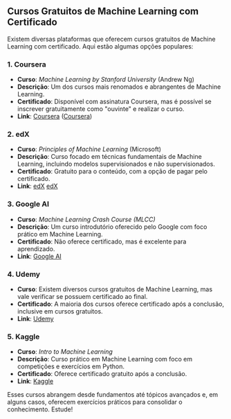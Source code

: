 ## Cursos Gratuitos de Machine Learning com Certificado

Existem diversas plataformas que oferecem cursos gratuitos de Machine Learning com certificado. Aqui estão algumas opções populares:

### 1. **Coursera**
   - **Curso**: *Machine Learning by Stanford University* (Andrew Ng)
   - **Descrição**: Um dos cursos mais renomados e abrangentes de Machine Learning.
   - **Certificado**: Disponível com assinatura Coursera, mas é possível se inscrever gratuitamente como "ouvinte" e realizar o curso.
   - **Link**: [Coursera](https://www.coursera.org) ([Coursera](https://www.coursera.org/specializations/machine-learning-introduction))

### 2. **edX**
   - **Curso**: *Principles of Machine Learning* (Microsoft)
   - **Descrição**: Curso focado em técnicas fundamentais de Machine Learning, incluindo modelos supervisionados e não supervisionados.
   - **Certificado**: Gratuito para o conteúdo, com a opção de pagar pelo certificado.
   - **Link**: [edX](https://www.edx.org) [edX](https://authn.edx.org/register?course_id=course-v1%3AGTx%2BCS7641%2B2T2018&enrollment_action=enroll&email_opt_in=false)

### 3. **Google AI**
   - **Curso**: *Machine Learning Crash Course (MLCC)*
   - **Descrição**: Um curso introdutório oferecido pelo Google com foco prático em Machine Learning.
   - **Certificado**: Não oferece certificado, mas é excelente para aprendizado.
   - **Link**: [Google AI](https://developers.google.com/machine-learning/crash-course)

### 4. **Udemy**
   - **Curso**: Existem diversos cursos gratuitos de Machine Learning, mas vale verificar se possuem certificado ao final.
   - **Certificado**: A maioria dos cursos oferece certificado após a conclusão, inclusive em cursos gratuitos.
   - **Link**: [Udemy](https://www.udemy.com)

### 5. **Kaggle**
   - **Curso**: *Intro to Machine Learning*
   - **Descrição**: Curso prático em Machine Learning com foco em competições e exercícios em Python.
   - **Certificado**: Oferece certificado gratuito após a conclusão.
   - **Link**: [Kaggle](https://www.kaggle.com/learn)

Esses cursos abrangem desde fundamentos até tópicos avançados e, em alguns casos, oferecem exercícios práticos para consolidar o conhecimento. Estude!